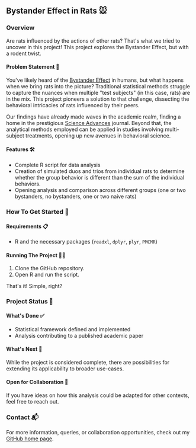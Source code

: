 ## Bystander Effect in Rats 🐭

### Overview

Are rats influenced by the actions of other rats? That's what we tried to uncover in this project! This project explores the Bystander Effect, but with a rodent twist. 

#### Problem Statement 🤔

You've likely heard of the [Bystander Effect](https://en.wikipedia.org/wiki/Bystander_effect) in humans, but what happens when we bring rats into the picture? Traditional statistical methods struggle to capture the nuances when multiple "test subjects" (in this case, rats) are in the mix. This project pioneers a solution to that challenge, dissecting the behavioral intricacies of rats influenced by their peers.

Our findings have already made waves in the academic realm, finding a home in the prestigious [Science Advances](https://www.science.org/doi/10.1126/sciadv.abb4205) journal. Beyond that, the analytical methods employed can be applied in studies involving multi-subject treatments, opening up new avenues in behavioral science.

#### Features 🛠️

- Complete R script for data analysis
- Creation of simulated duos and trios from individual rats to determine whether the group behavior is different than the sum of the individual behaviors.
- Opening analysis and comparison across different groups (one or two bystanders, no bystanders, one or two naive rats)

### How To Get Started 🚀

#### Requirements 📋

- R and the necessary packages (`readxl`, `dplyr`, `plyr`, `PMCMR`)

#### Running The Project 🏃‍♀️

1. Clone the GitHub repository.
2. Open R and run the script.

That's it! Simple, right?

### Project Status 🚀

#### What's Done ✅

- Statistical framework defined and implemented
- Analysis contributing to a published academic paper

#### What's Next 🌟

While the project is considered complete, there are possibilities for extending its applicability to broader use-cases. 

#### Open for Collaboration 🤝

If you have ideas on how this analysis could be adapted for other contexts, feel free to reach out.

### Contact 📬

For more information, queries, or collaboration opportunities, check out my [GitHub home page](https://github.com/yurisugano/yurisugano).
